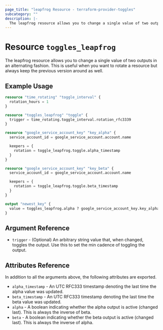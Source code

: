 ```yaml
---
page_title: "leapfrog Resource - terraform-provider-toggles"
subcategory: ""
description: |-
  The leapfrog resource allows you to change a single value of two outputs in an alternating fashion. 
---
```


# Resource `toggles_leapfrog`

The leapfrog resource allows you to change a single value of two outputs in an alternating fashion. This is useful when
you want to rotate a resource but always keep the previous version around as well.

## Example Usage

```terraform
resource "time_rotating" "toggle_interval" {
  rotation_hours = 1
}

resource "toggles_leapfrog" "toggle" {
  trigger = time_rotating.toggle_interval.rotation_rfc3339
}

resource "google_service_account_key" "key_alpha" {
  service_account_id = google_service_account.account.name

  keepers = {
    rotation = toggle_leapfrog.toggle.alpha_timestamp
  }
}

resource "google_service_account_key" "key_beta" {
  service_account_id = google_service_account.account.name

  keepers = {
    rotation = toggle_leapfrog.toggle.beta_timestamp
  }
}

output "newest_key" {
  value = toggles_leapfrog.alpha ? google_service_account_key.key_alpha : google_service_account_key.key_beta 
}
```

## Argument Reference

- `trigger` - (Optional) An arbitrary string value that, when changed, toggles the output. Use this to set the min
cadence of toggling the output.

## Attributes Reference

In addition to all the arguments above, the following attributes are exported.

- `alpha_timestamp` - An UTC RFC333 timestamp denoting the last time the alpha value was updated.
- `beta_timestamp` - An UTC RFC333 timestamp denoting the last time the beta value was updated.
- `alpha` - A boolean indicating whether the alpha output is active (changed last). This is always the inverse of beta.
- `beta` - A boolean indicating whether the beta output is active (changed last). This is always the inverse of alpha.
